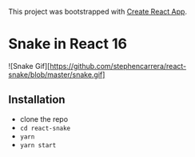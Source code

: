 This project was bootstrapped with [Create React App](https://github.com/facebookincubator/create-react-app).

# Snake in React 16

![Snake Gif][https://github.com/stephencarrera/react-snake/blob/master/snake.gif]

## Installation

* clone the repo
* `cd react-snake`
* `yarn`
* `yarn start`
